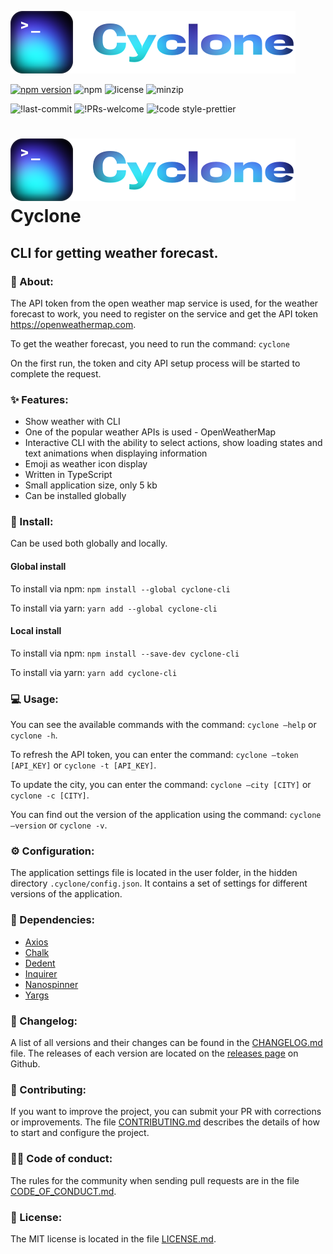 ![logo](logo.svg)

[![npm version](https://badge.fury.io/js/cyclone-cli.svg)](https://badge.fury.io/js/cyclone-cli)
![npm](https://img.shields.io/npm/dw/cyclone-cli)
![license](https://badgen.net/github/license/IOINITID/cyclone-cli)
![minzip](https://img.shields.io/bundlephobia/minzip/cyclone-cli)

![!last-commit](https://img.shields.io/github/last-commit/ioinitid/cyclone-cli)
![!PRs-welcome](https://img.shields.io/badge/PRs-welcome-brightgreen)
![!code style-prettier](https://img.shields.io/badge/code%20style-prettier-ff69b4)

# ![logo](logo.svg) Cyclone

## CLI for getting weather forecast.

### 📄 About:

The API token from the open weather map service is used, for the weather forecast to work, you need to register on the service and get the API token https://openweathermap.com.

To get the weather forecast, you need to run the command: `cyclone`

On the first run, the token and city API setup process will be started to complete the request.

### ✨ Features:

- Show weather with CLI
- One of the popular weather APIs is used - OpenWeatherMap
- Interactive CLI with the ability to select actions, show loading states and text animations when displaying information
- Emoji as weather icon display
- Written in TypeScript
- Small application size, only 5 kb
- Can be installed globally

### 🚀 Install:

Can be used both globally and locally.

#### Global install

To install via npm: `npm install --global cyclone-cli`

To install via yarn: `yarn add --global cyclone-cli`

#### Local install

To install via npm: `npm install --save-dev cyclone-cli`

To install via yarn: `yarn add cyclone-cli`

### 💻 Usage:

You can see the available commands with the command: `cyclone —help` or `cyclone -h`.

To refresh the API token, you can enter the command: `cyclone —token [API_KEY]` or `cyclone -t [API_KEY]`.

To update the city, you can enter the command: `cyclone —city [CITY]` or `cyclone -c [CITY]`.

You can find out the version of the application using the command: `cyclone —version` or `cyclone -v`.

### ⚙️ Configuration:

The application settings file is located in the user folder, in the hidden directory `.cyclone/config.json`. It contains a set of settings for different versions of the application.

### 🔗 Dependencies:

- <a href='https://www.npmjs.com/package/axios'>Axios</a>
- <a href='https://www.npmjs.com/package/chalk'>Chalk</a>
- <a href='https://www.npmjs.com/package/dedent'>Dedent</a>
- <a href='https://www.npmjs.com/package/inquirer'>Inquirer</a>
- <a href='https://www.npmjs.com/package/nanospinner'>Nanospinner</a>
- <a href='https://www.npmjs.com/package/yargs'>Yargs</a>

### 📄 Changelog:

A list of all versions and their changes can be found in the <a href='https://github.com/IOINITID/cyclone-cli/blob/main/CHANGELOG.md'>CHANGELOG.md</a> file. The releases of each version are located on the <a href='https://github.com/IOINITID/cyclone-cli/releases'>releases page</a> on Github.

### 📄 Contributing:

If you want to improve the project, you can submit your PR with corrections or improvements. The file <a href='https://github.com/IOINITID/cyclone-cli/blob/main/CONTRIBUTING.md'>CONTRIBUTING.md</a> describes the details of how to start and configure the project.

### 👨‍🚀 Code of conduct:

The rules for the community when sending pull requests are in the file <a href='https://github.com/IOINITID/cyclone-cli/blob/main/CODE_OF_CONDUCT.md'>CODE_OF_CONDUCT.md</a>.

### 📄 License:

The MIT license is located in the file <a href='https://github.com/IOINITID/cyclone-cli/blob/main/LICENSE.md'>LICENSE.md</a>.
